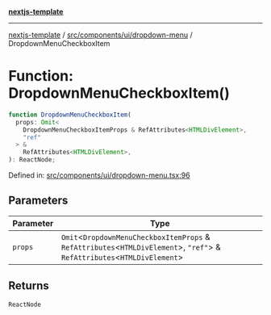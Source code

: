 [**nextjs-template**](README.md)

---

[nextjs-template](README.md) / [src/components/ui/dropdown-menu](src.components.ui.dropdown-menu.md) / DropdownMenuCheckboxItem

# Function: DropdownMenuCheckboxItem()

```ts
function DropdownMenuCheckboxItem(
  props: Omit<
    DropdownMenuCheckboxItemProps & RefAttributes<HTMLDivElement>,
    "ref"
  > &
    RefAttributes<HTMLDivElement>,
): ReactNode;
```

Defined in: [src/components/ui/dropdown-menu.tsx:96](https://github.com/mariolim96/Easy-Check-In/blob/e840a4393cceae48bed5204292fc61d73f9f5dbb/src/components/ui/dropdown-menu.tsx#L96)

## Parameters

| Parameter | Type                                                                                                                           |
| --------- | ------------------------------------------------------------------------------------------------------------------------------ |
| `props`   | `Omit`\<`DropdownMenuCheckboxItemProps` & `RefAttributes`\<`HTMLDivElement`\>, `"ref"`\> & `RefAttributes`\<`HTMLDivElement`\> |

## Returns

`ReactNode`
